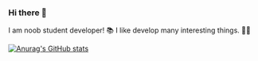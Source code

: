 ### Hi there 👋

I am noob student developer! 📚
I like develop many interesting things. 🤔🤔

[![Anurag's GitHub stats](https://github-readme-stats.vercel.app/api?username=jihyuk0252)](https://github.com/anuraghazra/github-readme-stats)
